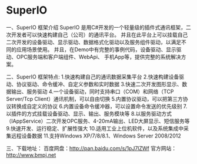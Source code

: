 # SuperIO

﻿一、SuperIO 框架介绍
    SuperIO 是用C#开发的一个轻量级的插件式通讯框架，二次开发者可以快速构建自己（公司）的通讯平台。
并且在此平台上可以挂载自己二次开发的设备驱动、显示驱动、数据格式化驱动以及服务组件驱动，以满足不
同的应用场景使用。
    并且，在Demo中有完整的事例代码，设备驱动、显示驱动、OPC服务端和客户端组件、WebApi、
手机App等，提供完整的系统解决方案。
   
二、SuperIO 框架特点:
1.快速构建自己的通讯数据采集平台
2.快速构建设备驱动、协议驱动、命令缓冲、自定义参数和实时数据
3.快速二次开发图形显示、数据输出、服务驱动
4.一个设备驱动，同时支持串口（COM）和网络（TCP Server/Tcp Client）通讯机制，可以自由切换
5.内置协议驱动，可以把第三方协议转换成自定义的协议
6.内置设备命令缓冲器，可以设置命令发送的优先级别
7.以插件的方式挂载设备驱动、显示、输出、服务模块等
8.以服务驱动方式（IAppService）二次开发OPC服务、4-20mA输出、LED大屏显示、短信服务等
9.快速开发、运行稳定、扩展性强大
10.适用工业上位机软件，以及系统集成中采集远程设备数据
11.支持Windows XP/7/8/8.1、Windows Server 2008/2012

三、下载地址：
百度网盘：http://pan.baidu.com/s/1pJ7lZWf
官方网站：http://www.bmpj.net
